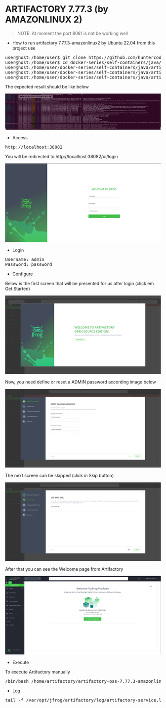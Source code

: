 # ARTIFACTORY 7.77.3 (by AMAZONLINUX 2)

> NOTE: At moment the port 8081 is not be working well

- How to run artifactory 7.77.3-amazonlinux2 by Ubuntu 22.04 from this project use

<pre>
user@host:/home/user$ git clone https://github.com/huntercodexs/docker-series.git .
user@host:/home/user$ cd docker-series/self-containers/java/artifactory/7.77.3-amazonlinux2
user@host:/home/user/docker-series/self-containers/java/artifactory/7.77.3-amazonlinux2$ docker network create open_network
user@host:/home/user/docker-series/self-containers/java/artifactory/7.77.3-amazonlinux2$ docker-compose up --build
user@host:/home/user/docker-series/self-containers/java/artifactory/7.77.3-amazonlinux2$ docker-compose start
</pre>

The expected result should be like below

![jfrog-artifactory-result.png](media/jfrog-artifactory-result.png)

- Access

<pre>
http://localhost:38082
</pre>

You will be redirected to http://localhost:38082/ui/login

![jfrog-artifactory-login.png](media/jfrog-artifactory-login.png)

- Login

<pre>
Username: admin
Password: password
</pre>

- Configure

Below is the first screen that will be presented for us after login (click em Get Started)

![jfrog-artifactory-configure-1.png](media/jfrog-artifactory-configure-1.png)

Now, you need define or reset a ADMIN password according image below

![jfrog-artifactory-configure-2.png](media/jfrog-artifactory-configure-2.png)

The next screen can be skipped (click in Skip button)

![jfrog-artifactory-configure-3.png](media/jfrog-artifactory-configure-3.png)

After that you can see the Welcome page from Artifactory

![jfrog-artifactory-welcome.png](media/jfrog-artifactory-welcome.png)

- Execute

To execute Artifactory manually

<pre>
/bin/bash /home/artifactory/artifactory-oss-7.77.3-amazonlinux2/app/bin/artifactory.sh
</pre>

- Log

<pre>
tail -f /var/opt/jfrog/artifactory/log/artifactory-service.log
</pre>
